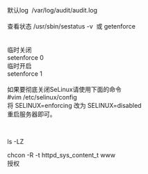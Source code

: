 默认log&nbsp; /var/log/audit/audit.log<br />
<br />
查看状态 /usr/sbin/sestatus -v&nbsp; 或 getenforce<br />
<br />
<br />
临时关闭<br />
setenforce 0&nbsp;<br />
临时开启<br />
setenforce 1<br />
<br />
如果要彻底关闭SeLinux请使用下面的命令<br />
#vim /etc/selinux/config<br />
将 SELINUX=enforcing 改为 SELINUX=disabled&nbsp;<br />
重启服务器即可。<br />
<p>
	<br />
</p>
<p>
	ls -LZ&nbsp;
</p>
chcon -R -t httpd_sys_content_t www<br />
授权&nbsp;<br />